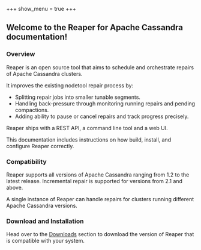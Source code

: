 +++
show_menu = true
+++

## Welcome to the Reaper for Apache Cassandra documentation!

### Overview

Reaper is an open source tool that aims to schedule and orchestrate repairs of Apache Cassandra clusters.

It improves the existing nodetool repair process by:  

* Splitting repair jobs into smaller tunable segments.
* Handling back-pressure through monitoring running repairs and pending compactions.
* Adding ability to pause or cancel repairs and track progress precisely.

Reaper ships with a REST API, a command line tool and a web UI.

This documentation includes instructions on how build, install, and configure Reaper correctly.


### Compatibility

Reaper supports all versions of Apache Cassandra ranging from 1.2 to the latest release. Incremental repair is supported for versions from 2.1 and above.

A single instance of Reaper can handle repairs for clusters running different Apache Cassandra versions.

### Download and Installation

Head over to the [Downloads](download) section to download the version of Reaper that is compatible with your system.
